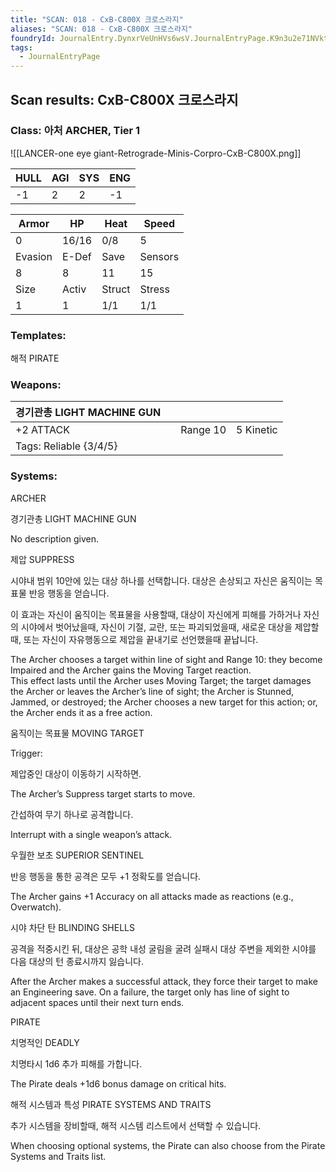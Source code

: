```yaml
---
title: "SCAN: 018 - CxB-C800X 크로스라지"
aliases: "SCAN: 018 - CxB-C800X 크로스라지"
foundryId: JournalEntry.DynxrVeUnHVs6wsV.JournalEntryPage.K9n3u2e71NVkt4s2
tags:
  - JournalEntryPage
---
```

## Scan results: CxB-C800X 크로스라지

### Class: 아처 ARCHER, Tier 1

![[LANCER-one eye giant-Retrograde-Minis-Corpro-CxB-C800X.png]]

| HULL | AGI | SYS | ENG |
| --- | --- | --- | --- |
| \-1 | 2 | 2 | \-1 |

| Armor | HP | Heat | Speed |
| --- | --- | --- | --- |
| 0 | 16/16 | 0/8 | 5 |
| Evasion | E-Def | Save | Sensors |
| 8 | 8 | 11 | 15 |
| Size | Activ | Struct | Stress |
| 1 | 1 | 1/1 | 1/1 |

### Templates:

해적 PIRATE

### Weapons:

| 경기관총 LIGHT MACHINE GUN |  |  |  |
| --- | --- | --- | --- |
| +2 ATTACK |  | Range 10 | 5 Kinetic |  |
| Tags: Reliable {3/4/5} |  |  |  |  |  |

### Systems:

ARCHER

경기관총 LIGHT MACHINE GUN

No description given.

제압 SUPPRESS

시야내 범위 10안에 있는 대상 하나를 선택합니다. 대상은 손상되고 자신은 움직이는 목표물 반응 행동을 얻습니다.

이 효과는 자신이 움직이는 목표물을 사용할때, 대상이 자신에게 피해를 가하거나 자신의 시야에서 벗어났을때, 자신이 기절, 교란, 또는 파괴되었을때, 새로운 대상을 제압할때, 또는 자신이 자유행동으로 제압을 끝내기로 선언했을때 끝납니다.

The Archer chooses a target within line of sight and Range 10: they become Impaired and the Archer gains the Moving Target reaction.  
This effect lasts until the Archer uses Moving Target; the target damages the Archer or leaves the Archer’s line of sight; the Archer is Stunned, Jammed, or destroyed; the Archer chooses a new target for this action; or, the Archer ends it as a free action.

움직이는 목표물 MOVING TARGET

Trigger:

제압중인 대상이 이동하기 시작하면.

The Archer’s Suppress target starts to move.

  

간섭하여 무기 하나로 공격합니다.

Interrupt with a single weapon’s attack.

우월한 보초 SUPERIOR SENTINEL

반응 행동을 통한 공격은 모두 +1 정확도를 얻습니다.

The Archer gains +1 Accuracy on all attacks made as reactions (e.g., Overwatch).

시야 차단 탄 BLINDING SHELLS

공격을 적중시킨 뒤, 대상은 공학 내성 굴림을 굴려 실패시 대상 주변을 제외한 시야를 다음 대상의 턴 종료시까지 잃습니다.

After the Archer makes a successful attack, they force their target to make an Engineering save. On a failure, the target only has line of sight to adjacent spaces until their next turn ends.

PIRATE

치명적인 DEADLY

치명타시 1d6 추가 피해를 가합니다.

The Pirate deals +1d6 bonus damage on critical hits.

해적 시스템과 특성 PIRATE SYSTEMS AND TRAITS

추가 시스템을 장비할때, 해적 시스템 리스트에서 선택할 수 있습니다.

When choosing optional systems, the Pirate can also choose from the Pirate Systems and Traits list.